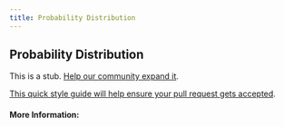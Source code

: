 ```yaml
---
title: Probability Distribution
---
```


## Probability Distribution

This is a stub. [Help our community expand it](https://github.com/freecodecamp/guides/tree/master/src/pages/articles/math/statistics/probability-distribution/index.md).

[This quick style guide will help ensure your pull request gets accepted](https://github.com/freeCodeCamp/guides/blob/master/README.md).

<!-- The article goes here, in GitHub-flavored Markdown. Feel free to add YouTube videos, images, and CodePen/JSBin embeds  -->

#### More Information:
<!-- Please add any articles you think might be helpful to read before writing the article -->


